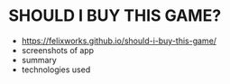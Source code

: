 # SHOULD I BUY THIS GAME?

- https://felixworks.github.io/should-i-buy-this-game/
- screenshots of app
- summary
- technologies used
